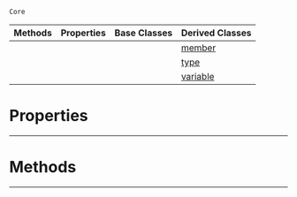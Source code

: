  `Core`

|Methods|Properties|Base Classes|Derived Classes|
|---|---|---|---|
| | | |[member](https://github.com/ZilchEngine/ZilchDocs/blob/master/code_reference/nada_base_types/member.md)|
| | | |[type](https://github.com/ZilchEngine/ZilchDocs/blob/master/code_reference/nada_base_types/type.md)|
| | | |[variable](https://github.com/ZilchEngine/ZilchDocs/blob/master/code_reference/nada_base_types/variable.md)|


 #  Properties


---  
 #  Methods


---  
 

 